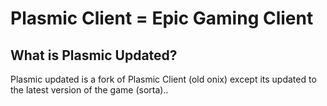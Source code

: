 # Plasmic Client = Epic Gaming Client

## What is Plasmic Updated?
Plasmic updated is a fork of Plasmic Client (old onix) except its updated to the latest version of the game (sorta)..
